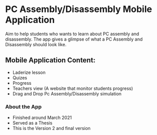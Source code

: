# PC Assembly/Disassembly Mobile Application

Aim to help students who wants to learn about PC assembly and disassembly. 
The app gives a glimpse of what a PC Assembly and Disassembly should look like.

## Mobile Application Content:
* Laderize lesson
* Quizes
* Progress
* Teachers view (A website that monitor students progress)
* Drag and Drop Pc Assembly/Disassembly simulation


### About the App
* Finished around March 2021
* Served as a Thesis 
* This is the Version 2 and final version
